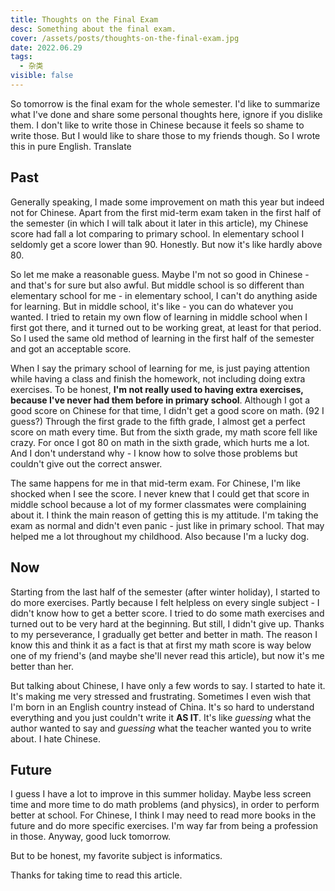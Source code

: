 ```yaml
---
title: Thoughts on the Final Exam
desc: Something about the final exam.
cover: /assets/posts/thoughts-on-the-final-exam.jpg
date: 2022.06.29
tags:
  - 杂类
visible: false
---
```


So tomorrow is the final exam for the whole semester. I'd like to summarize what I've done and share some personal thoughts here, ignore if you dislike them. I don't like to write those in Chinese because it feels so shame to write those. But I would like to share those to my friends though. So I wrote this in pure English. Translate

## Past

Generally speaking, I made some improvement on math this year but indeed not for Chinese. Apart from the first mid-term exam taken in the first half of the semester (in which I will talk about it later in this article), my Chinese score had fall a lot comparing to primary school. In elementary school I seldomly get a score lower than 90. Honestly. But now it's like hardly above 80.

So let me make a reasonable guess. Maybe I'm not so good in Chinese - and that's for sure but also awful. But middle school is so different than elementary school for me - in elementary school, I can't do anything aside for learning. But in middle school, it's like - you can do whatever you wanted. I tried to retain my own flow of learning in middle school when I first got there, and it turned out to be working great, at least for that period. So I used the same old method of learning in the first half of the semester and got an acceptable score.

When I say the primary school of learning for me, is just paying attention while having a class and finish the homework, not including doing extra exercises. To be honest, **I'm not really used to having extra exercises, because I've never had them before in primary school**. Although I got a good score on Chinese for that time, I didn't get a good score on math.  (92 I guess?) Through the first grade to the fifth grade, I almost get a perfect score on math every time. But from the sixth grade, my math score fell like crazy. For once I got 80 on math in the sixth grade, which hurts me a lot. And I don't understand why - I know how to solve those problems but couldn't give out the correct answer.

The same happens for me in that mid-term exam. For Chinese, I'm like shocked when I see the score. I never knew that I could get that score in middle school because a lot of my former classmates were complaining about it. I think the main reason of getting this is my attitude. I'm taking the exam as normal and didn't even panic - just like in primary school. That may helped me a lot throughout my childhood. Also because I'm a lucky dog.

## Now

Starting from the last half of the semester (after winter holiday), I started to do more exercises. Partly because I felt helpless on every single subject - I didn't know how to get a better score. I tried to do some math exercises and turned out to be very hard at the beginning. But still, I didn't give up. Thanks to my perseverance, I gradually get better and better in math. The reason I know this and think it as a fact is that at first my math score is way below one of my friend's (and maybe she'll never read this article), but now it's me better than her.

But talking about Chinese, I have only a few words to say. I started to hate it. It's making me very stressed and frustrating. Sometimes I even wish that I'm born in an English country instead of China. It's so hard to understand everything and you just couldn't write it **AS IT**. It's like *guessing* what the author wanted to say and *guessing* what the teacher wanted you to write about. I hate Chinese.

## Future

I guess I have a lot to improve in this summer holiday. Maybe less screen time and more time to do math problems (and physics), in order to perform better at school. For Chinese, I think I may need to read more books in the future and do more specific exercises. I'm way far from being a profession in those. Anyway, good luck tomorrow.

But to be honest, my favorite subject is informatics.

Thanks for taking time to read this article.